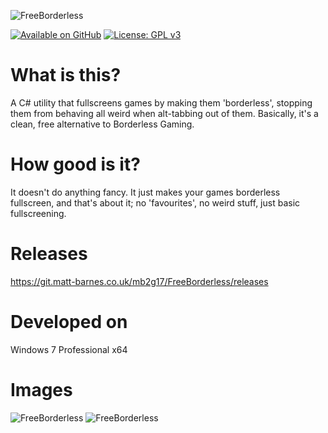 ![FreeBorderless](https://git.matt-barnes.co.uk/mb2g17/FreeBorderless/raw/branch/master/logo.png)

[![Available on GitHub](https://img.shields.io/badge/Available%20on-GitHub-white?style=flat-square&logo=github)](https://github.com/mb2g17/FreeBorderless)
[![License: GPL v3](https://img.shields.io/badge/Licensed%20under-GPLv3-blue?logo=gnu)](https://www.gnu.org/licenses/gpl-3.0)

# What is this?
A C# utility that fullscreens games by making them 'borderless', stopping them from behaving all weird when alt-tabbing out of them. Basically, it's a clean, free alternative to Borderless Gaming.

# How good is it?
It doesn't do anything fancy. It just makes your games borderless fullscreen, and that's about it; no 'favourites', no weird stuff, just basic fullscreening.

# Releases
https://git.matt-barnes.co.uk/mb2g17/FreeBorderless/releases

# Developed on
Windows 7 Professional x64

# Images
![FreeBorderless](https://git.matt-barnes.co.uk/mb2g17/FreeBorderless/raw/branch/master/ss1.png)
![FreeBorderless](https://git.matt-barnes.co.uk/mb2g17/FreeBorderless/raw/branch/master/ss2.png)
